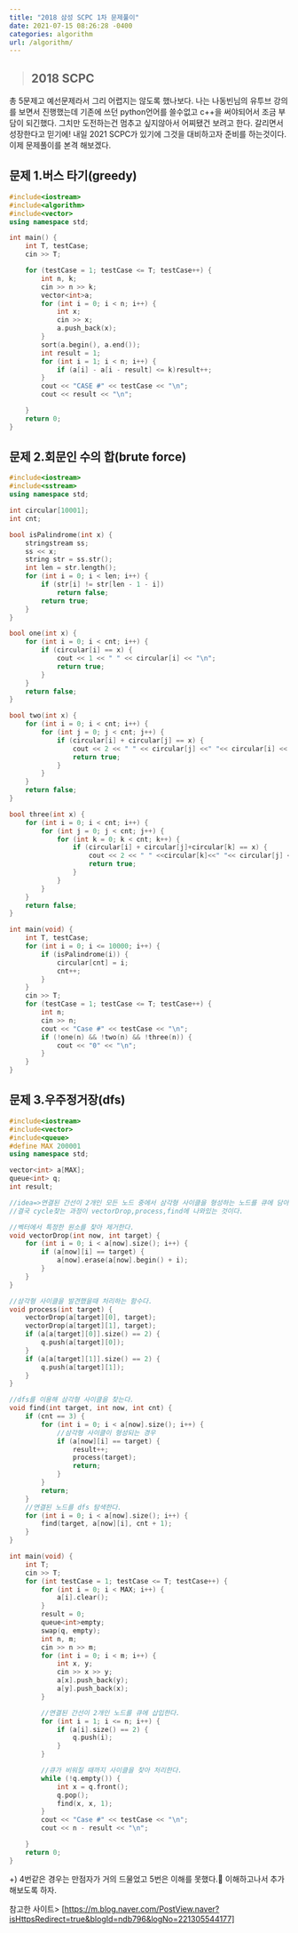 ```yaml
---
title: "2018 삼성 SCPC 1차 문제풀이"
date: 2021-07-15 08:26:28 -0400
categories: algorithm
url: /algorithm/
---
```


> ## 2018 SCPC 
총 5문제고 예선문제라서 그리 어렵지는 않도록 했나보다. 나는 나동빈님의 유투브 강의를 보면서 진행했는데 기존에 쓰던 python언어를 쓸수없고 c++을 써야되어서 조금 부담이 되긴했다. 그치만 도전하는건 멈추고 싶지않아서
어찌됐건 보려고 한다. 갈리면서 성장한다고 믿기에! 내일 2021 SCPC가 있기에 그것을 대비하고자 준비를 하는것이다. 이제 문제풀이를 본격 해보겠다.


## 문제 1.버스 타기(greedy) 

```c++
#include<iostream>
#include<algorithm>
#include<vector>
using namespace std;

int main() {
	int T, testCase;
	cin >> T;

	for (testCase = 1; testCase <= T; testCase++) {
		int n, k;
		cin >> n >> k;
		vector<int>a;
		for (int i = 0; i < n; i++) {
			int x;
			cin >> x;
			a.push_back(x);
		}
		sort(a.begin(), a.end());
		int result = 1;
		for (int i = 1; i < n; i++) {
			if (a[i] - a[i - result] <= k)result++;
		}
		cout << "CASE #" << testCase << "\n";
		cout << result << "\n";

	}
	return 0;
}
```

## 문제 2.회문인 수의 합(brute force) 

```c++
#include<iostream>
#include<sstream>
using namespace std;

int circular[10001];
int cnt;

bool isPalindrome(int x) {
	stringstream ss;
	ss << x;
	string str = ss.str();
	int len = str.length();
	for (int i = 0; i < len; i++) {
		if (str[i] != str[len - 1 - i])
			return false;
		return true;
	}
}

bool one(int x) {
	for (int i = 0; i < cnt; i++) {
		if (circular[i] == x) {
			cout << 1 << " " << circular[i] << "\n";
			return true;
		}
	}
	return false;
}

bool two(int x) {
	for (int i = 0; i < cnt; i++) {
		for (int j = 0; j < cnt; j++) {
			if (circular[i] + circular[j] == x) {
				cout << 2 << " " << circular[j] <<" "<< circular[i] << "\n";
				return true;
			}
		}
	}
	return false;
}

bool three(int x) {
	for (int i = 0; i < cnt; i++) {
		for (int j = 0; j < cnt; j++) {
			for (int k = 0; k < cnt; k++) {
				if (circular[i] + circular[j]+circular[k] == x) {
					cout << 2 << " " <<circular[k]<<" "<< circular[j] << " " << circular[i] << "\n";
					return true;
				}
			}
		}
	}
	return false;
}

int main(void) {
	int T, testCase;
	for (int i = 0; i <= 10000; i++) {
		if (isPalindrome(i)) {
			circular[cnt] = i;
			cnt++;
		}
	}
	cin >> T;
	for (testCase = 1; testCase <= T; testCase++) {
		int n;
		cin >> n;
		cout << "Case #" << testCase << "\n";
		if (!one(n) && !two(n) && !three(n)) {
			cout << "0" << "\n";
		}
	}
}
```


## 문제 3.우주정거장(dfs) 

```c++
#include<iostream>
#include<vector>
#include<queue>
#define MAX 200001
using namespace std;

vector<int> a[MAX];
queue<int> q;
int result;

//idea=>연결된 간선이 2개인 모든 노드 중에서 삼각형 사이클을 형성하는 노드를 큐에 담아서 계속해서 지워나가면 해결 가능!
//결국 cycle찾는 과정이 vectorDrop,process,find에 나와있는 것이다.

//벡터에서 특정한 원소를 찾아 제거한다.
void vectorDrop(int now, int target) {
	for (int i = 0; i < a[now].size(); i++) {
		if (a[now][i] == target) {
			a[now].erase(a[now].begin() + i);
		}
	}
}

//삼각형 사이클을 발견했을때 처리하는 함수다.
void process(int target) {
	vectorDrop(a[target][0], target);
	vectorDrop(a[target][1], target);
	if (a[a[target][0]].size() == 2) {
		q.push(a[target][0]);
	}
	if (a[a[target][1]].size() == 2) {
		q.push(a[target][1]);
	}
}

//dfs를 이용해 삼각형 사이클을 찾는다.
void find(int target, int now, int cnt) {
	if (cnt == 3) {
		for (int i = 0; i < a[now].size(); i++) {
			//삼각형 사이클이 형성되는 경우
			if (a[now][i] == target) {
				result++;
				process(target);
				return;
			}
		}
		return;
	}
	//연결된 노드를 dfs 탐색한다.
	for (int i = 0; i < a[now].size(); i++) {
		find(target, a[now][i], cnt + 1);
	}
}

int main(void) {
	int T;
	cin >> T;
	for (int testCase = 1; testCase <= T; testCase++) {
		for (int i = 0; i < MAX; i++) {
			a[i].clear();
		}
		result = 0;
		queue<int>empty;
		swap(q, empty);
		int n, m;
		cin >> n >> m;
		for (int i = 0; i < m; i++) {
			int x, y;
			cin >> x >> y;
			a[x].push_back(y);
			a[y].push_back(x);
		}

		//연결된 간선이 2개인 노드를 큐에 삽입한다.
		for (int i = 1; i <= n; i++) {
			if (a[i].size() == 2) {
				q.push(i);
			}
		}

		//큐가 비워질 때까지 사이클을 찾아 처리한다.
		while (!q.empty()) {
			int x = q.front();
			q.pop();
			find(x, x, 1);
		}
		cout << "Case #" << testCase << "\n";
		cout << n - result << "\n";

	}
	return 0;
}
```
+) 4번같은 경우는 만점자가 거의 드물었고 5번은 이해를 못했다.🤣
이해하고나서 추가해보도록 하자.

참고한 사이트> [https://m.blog.naver.com/PostView.naver?isHttpsRedirect=true&blogId=ndb796&logNo=221305544177]


[jekyll-docs]: https://jekyllrb.com/docs/home
[jekyll-gh]:   https://github.com/jekyll/jekyll
[jekyll-talk]: https://talk.jekyllrb.com/

